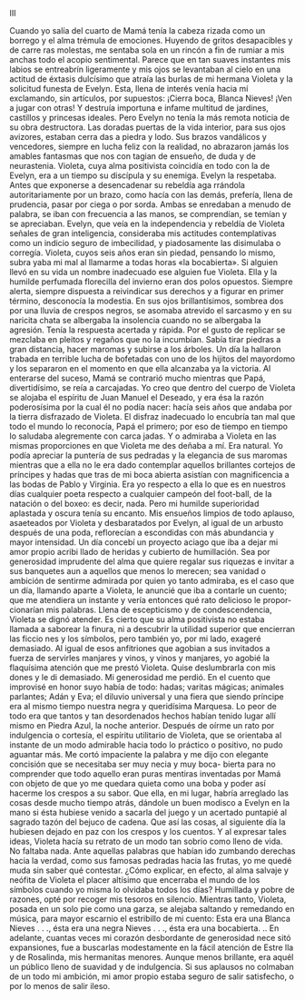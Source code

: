  III


Cuando yo salía del cuarto de Mamá tenía la cabeza rizada como un borrego
y el alma trémula de emociones. Huyendo de gritos desapacibles y de carre­
ras molestas, me sentaba sola en un rincón a fin de rumiar a mis anchas todo
el acopio sentimental. Parece que en tan suaves instantes mis labios se
entreabrín ligeramente y mis ojos se levantaban al cielo en una actitud de
éxtasis dulcísimo que atraía las burlas de mi hermana Violeta y la solicitud
funesta de Evelyn. Esta, llena de interés venía hacia mí exclamando, sin
artículos, por supuestos:
 ¡Cierra boca, Blanca Nieves! ¡Ven a jugar con otras!
 Y destruía importuna e infame multitud de jardines, castillos y princesas
ideales. Pero Evelyn no tenía la más remota noticia de su obra destructora.
Las doradas puertas de la vida interior, para sus ojos avizores, estaban cerra­
 das a piedra y lodo. Sus brazos vandálicos y vencedores, siempre en lucha
feliz con la realidad, no abrazaron jamás los amables fantasmas que nos con­
tagian de ensueño, de duda y de neurastenia. Violeta, cuya alma positivista
coincidía en todo con la de Evelyn, era a un tiempo su discípula y su enemiga.
Evelyn la respetaba. Antes que exponerse a desencadenar su rebeldía aga­
rrándola autoritariamente por un brazo, como hacía con las demás, prefería,
llena de prudencia, pasar por ciega o por sorda. Ambas se enredaban a
menudo de palabra, se iban con frecuencia a las manos, se comprendían, se
temían y se apreciaban. Evelyn, que veía en la independencia y rebeldía de
Violeta señales de gran inteligencia, consideraba mis actitudes contemplativas
como un indicio seguro de imbecilidad, y piadosamente las disimulaba o
corregía. Violeta, cuyos seis años eran sin piedad, pensando lo mismo, subra­
yaba mi mal al llamarme a todas horas «la bocabierta».
 Si alguien llevó en su vida un nombre inadecuado ese alguien fue Violeta.
Ella y la humilde perfumada florecilla del invierno eran dos polos opuestos.
Siempre alerta, siempre dispuesta a reivindicar sus derechos y a figurar en
primer término, desconocía la modestia. En sus ojos brillantísimos, sombrea­
dos por una lluvia de crespos negros, se asomaba atrevido el sarcasmo y en su
naricita chata se albergaba la insolencia cuando no se albergaba la agresión.
Tenía la respuesta acertada y rápida. Por el gusto de replicar se mezclaba
en pleitos y regaños que no la incumbían. Sabía tirar piedras a gran distancia,
hacer maromas y subirse a los árboles. Un día la hallaron trabada en terrible
lucha de bofetadas con uno de los hijitos del mayordomo y los separaron en el
momento en que ella alcanzaba ya la victoria. Al enterarse del suceso, Mamá
se contrarió mucho mientras que Papá, divertidísimo, se reía a carcajadas.
Yo creo que dentro del cuerpo de Violeta se alojaba el espíritu de Juan
Manuel el Deseado, y era ésa la razón poderosísima por la cual él no podía
nacer: hacía seis años que andaba por la tierra disfrazado de Violeta. El
disfraz inadecuado lo encubría tan mal que todo el mundo lo reconocía, Papá
 el primero; por eso de tiempo en tiempo lo saludaba alegremente con carca­
jadas.
 Y o admiraba a Violeta en las mismas proporciones en que Violeta me des­
 deñaba a mí. Era natural. Yo podía apreciar la puntería de sus pedradas
 y la elegancia de sus maromas mientras que a ella no le era dado contemplar
 aquellos brillantes cortejos de príncipes y hadas que tras de mi boca abierta
 asistían con magnificencia a las bodas de Pablo y Virginia. Era yo respecto
 a ella lo que es en nuestros días cualquier poeta respecto a cualquier campeón
 del foot-ball, de la natación o del boxeo: es decir, nada. Pero mi humilde
 superioridad aplastada y oscura tenía su encanto. Mis ensueños limpios de
 todo aplauso, asaeteados por Violeta y desbaratados por Evelyn, al igual de
 un arbusto después de una poda, reflorecían a escondidas con más abundancia
 y mayor intensidad.
 Un día concebí un proyecto aciago que iba a dejar mi amor propio acribi­
 llado de heridas y cubierto de humillación.
 Sea por generosidad imprudente del alma que quiere regalar sus riquezas
e invitar a sus banquetes aun a aquellos que menos lo merecen; sea vanidad
o ambición de sentirme admirada por quien yo tanto admiraba, es el caso
que un día, llamando aparte a Violeta, le anuncié que iba a contarle un cuento;
que me atendiera un instante y vería entonces qué rato delicioso le propor­
cionarían mis palabras. Llena de escepticismo y de condescendencia, Violeta
se dignó atender. Es cierto que su alma positivista no estaba llamada a
saborear la finura, ni a descubrir la utilidad superior que encierran las ficcio­
nes y los símbolos, pero también yo, por mi lado, exageré demasiado. Al
igual de esos anfitriones que agobian a sus invitados a fuerza de servirles
manjares y vinos, y vinos y manjares, yo agobié la flaquísima atención que
me prestó Violeta. Quise deslumbrarla con mis dones y le di demasiado.
Mi generosidad me perdió. En el cuento que improvisé en honor suyo había
de todo: hadas; varitas mágicas; animales parlantes; Adán y Eva; el diluvio
universal y una fiera que siendo príncipe era al mismo tiempo nuestra negra
y queridísima Marquesa. Lo peor de todo era que tantos y tan desordenados
hechos habían tenido lugar allí mismo en Piedra Azul, la noche anterior.
Después de oírme un rato por indulgencia o cortesía, el espíritu utilitario de
Violeta, que se orientaba al instante de un modo admirable hacia todo lo
práctico o positivo, no pudo aguantar más. Me cortó impaciente la palabra
y me dijo con elegante concisión que se necesitaba ser muy necia y muy boca-
bierta para no comprender que todo aquello eran puras mentiras inventadas
por Mamá con objeto de que yo me quedara quieta como una boba y poder
así hacerme los crespos a su sabor. Que ella, en mi lugar, habría arreglado las
cosas desde mucho tiempo atrás, dándole un buen modisco a Evelyn en la
mano si ésta hubiese venido a sacarla del juego y un acertado puntapié al
sagrado tazón del bejuco de cadena. Que así las cosas, al siguiente día la
hubiesen dejado en paz con los crespos y los cuentos. Y al expresar tales
ideas, Violeta hacía su retrato de un modo tan sobrio como lleno de vida. No
faltaba nada.
 Ante aquellas palabras que habían ido zumbando derechas hacia la verdad,
como sus famosas pedradas hacia las frutas, yo me quedé muda sin saber qué
contestar. ¿Cómo explicar, en efecto, al alma salvaje y neófita de Violeta el
placer altísimo que encerraba el mundo de los símbolos cuando yo misma
lo olvidaba todos los días? Humillada y pobre de razones, opté por recoger
mis tesoros en silencio. Mientras tanto, Violeta, posada en un solo pie como
una garza, se alejaba saltando y remedando en música, para mayor escarnio
el estribillo de mi cuento:
 Esta era una Blanca Nieves . . ., ésta era una negra Nieves . . ., ésta era
una bocabierta. ..
 En adelante, cuantas veces mi corazón desbordante de generosidad nece­
sitó expansiones, fue a buscarlas modestamente en la fácil atención de Estre­
lla y de Rosalinda, mis hermanitas menores. Aunque menos brillante, era
 aquél un público lleno de suavidad y de indulgencia. Si sus aplausos no
colmaban de un todo mi ambición, mi amor propio estaba seguro de salir
satisfecho, o por lo menos de salir ileso.

